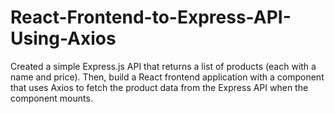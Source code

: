 # React-Frontend-to-Express-API-Using-Axios
Created a simple Express.js API that returns a list of products (each with a name and price). Then, build a React frontend application with a component that uses Axios to fetch the product data from the Express API when the component mounts. 
